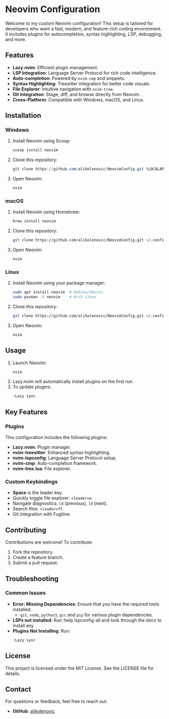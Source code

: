 # Neovim Configuration

Welcome to my custom Neovim configuration! This setup is tailored for developers who want a fast, modern, and feature-rich coding environment. It includes plugins for autocompletion, syntax highlighting, LSP, debugging, and more.

## Features
- **Lazy.nvim**: Efficient plugin management.
- **LSP Integration**: Language Server Protocol for rich code intelligence.
- **Auto-completion**: Powered by `nvim-cmp` and snippets.
- **Syntax Highlighting**: Treesitter integration for better code visuals.
- **File Explorer**: Intuitive navigation with `nvim-tree`.
- **Git Integration**: Stage, diff, and browse directly from Neovim.
- **Cross-Platform**: Compatible with Windows, macOS, and Linux.

## Installation

### Windows
1. Install Neovim using Scoop:
   ```powershell
   scoop install neovim
   ```
2. Clone this repository:
   ```powershell
   git clone https://github.com/alikolenovic/NeovimConfig.git %LOCALAPPDATA%\nvim
   ```
3. Open Neovim:
   ```powershell
   nvim
   ```

### macOS
1. Install Neovim using Homebrew:
   ```bash
   brew install neovim
   ```
2. Clone this repository:
   ```bash
   git clone https://github.com/alikolenovic/NeovimConfig.git ~/.config/nvim
   ```
3. Open Neovim:
   ```bash
   nvim
   ```

### Linux
1. Install Neovim using your package manager:
   ```bash
   sudo apt install neovim  # Debian/Ubuntu
   sudo pacman -S neovim    # Arch Linux
   ```
2. Clone this repository:
   ```bash
   git clone https://github.com/alikolenovic/NeovimConfig.git ~/.config/nvim
   ```
3. Open Neovim:
   ```bash
   nvim
   ```

## Usage

1. Launch Neovim:
   ```bash
   nvim
   ```
2. Lazy.nvim will automatically install plugins on the first run.
3. To update plugins:
   ```bash
   :Lazy sync
   ```

## Key Features

### Plugins
This configuration includes the following plugins:
- **Lazy.nvim**: Plugin manager.
- **nvim-treesitter**: Enhanced syntax highlighting.
- **nvim-lspconfig**: Language Server Protocol setup.
- **nvim-cmp**: Auto-completion framework.
- **nvim-tree.lua**: File explorer.

### Custom Keybindings
- **Space** is the leader key.
- Quickly toggle file explorer: `<leader>e`.
- Navigate diagnostics: `[d` (previous), `]d` (next).
- Search files: `<leader>ff`.
- Git integration with Fugitive.

## Contributing
Contributions are welcome! To contribute:
1. Fork the repository.
2. Create a feature branch.
3. Submit a pull request.

## Troubleshooting

### Common Issues
- **Error: Missing Dependencies**: Ensure that you have the required tools installed:
  - `git`, `node`, `python3`, `gcc` and `pip` for various plugin dependencies.
- **LSPs not installed**: Run :help lspconfig-all and look through the docs to install any
- **Plugins Not Installing**: Run:
  ```bash
  :Lazy sync
  ```

## License
This project is licensed under the MIT License. See the LICENSE file for details.

## Contact
For questions or feedback, feel free to reach out:
- **GitHub**: [alikolenovic](https://github.com/alikolenovic)

